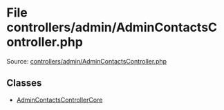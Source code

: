 File controllers/admin/AdminContactsController.php
=========
Source: [controllers/admin/AdminContactsController.php](https://github.com/PrestaShop/PrestaShop/blob/1.6.1.1/controllers/admin/AdminContactsController.php)


Classes
-------

* [AdminContactsControllerCore](class.AdminContactsControllerCore.md)

